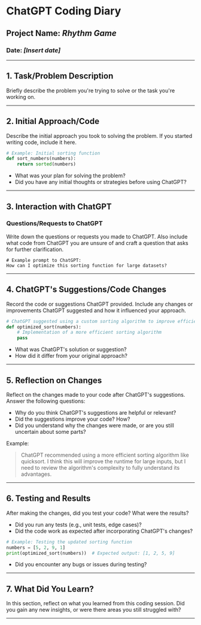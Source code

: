
# ChatGPT Coding Diary

## Project Name: _Rhythm Game_

### Date: _[Insert date]_

---

## 1. **Task/Problem Description**

Briefly describe the problem you're trying to solve or the task you're working on.


---

## 2. **Initial Approach/Code**

Describe the initial approach you took to solving the problem. If you started writing code, include it here.

```python
# Example: Initial sorting function
def sort_numbers(numbers):
    return sorted(numbers)
```

- What was your plan for solving the problem?
- Did you have any initial thoughts or strategies before using ChatGPT?

---

## 3. **Interaction with ChatGPT**

### Questions/Requests to ChatGPT
Write down the questions or requests you made to ChatGPT. 
Also include what code from ChatGPT you are unsure of and craft a question that asks for further clarification. 

```text
# Example prompt to ChatGPT:
How can I optimize this sorting function for large datasets?
```

---

## 4. **ChatGPT's Suggestions/Code Changes**

Record the code or suggestions ChatGPT provided. Include any changes or improvements ChatGPT suggested and how it influenced your approach.

```python
# ChatGPT suggested using a custom sorting algorithm to improve efficiency
def optimized_sort(numbers):
    # Implementation of a more efficient sorting algorithm
    pass
```

- What was ChatGPT's solution or suggestion?
- How did it differ from your original approach?

---

## 5. **Reflection on Changes**

Reflect on the changes made to your code after ChatGPT's suggestions. Answer the following questions:

- Why do you think ChatGPT's suggestions are helpful or relevant?
- Did the suggestions improve your code? How?
- Did you understand why the changes were made, or are you still uncertain about some parts?

Example:
> ChatGPT recommended using a more efficient sorting algorithm like quicksort. I think this will improve the runtime for large inputs, but I need to review the algorithm's complexity to fully understand its advantages.

---

## 6. **Testing and Results**

After making the changes, did you test your code? What were the results?

- Did you run any tests (e.g., unit tests, edge cases)?
- Did the code work as expected after incorporating ChatGPT's changes?

```python
# Example: Testing the updated sorting function
numbers = [5, 2, 9, 1]
print(optimized_sort(numbers))  # Expected output: [1, 2, 5, 9]
```

- Did you encounter any bugs or issues during testing?

---

## 7. **What Did You Learn?**

In this section, reflect on what you learned from this coding session. Did you gain any new insights, or were there areas you still struggled with? 


---